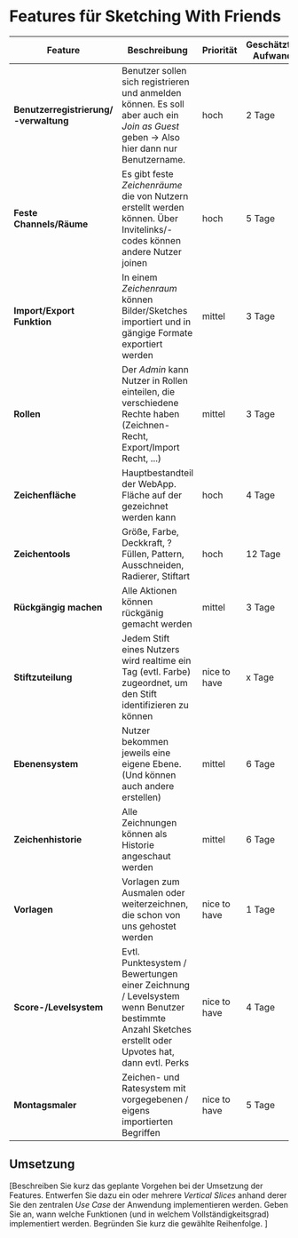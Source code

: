 # Features für Sketching With Friends

| Feature | Beschreibung | Priorität | Geschätzter Aufwand | Betroffene Schichten |
|---------|--------------|-----------|--------------------|---------------------|
| **Benutzerregistrierung/ -verwaltung** | Benutzer sollen sich registrieren und anmelden können. Es soll aber auch ein *Join as Guest* geben -> Also hier dann nur Benutzername. | hoch | 2 Tage | Benutzerschicht |
| **Feste Channels/Räume** | Es gibt feste *Zeichenräume* die von Nutzern erstellt werden können. Über Invitelinks/-codes können andere Nutzer joinen | hoch | 5 Tage | Benutzer-/ Channelschicht |
| **Import/Export Funktion** | In einem *Zeichenraum* können Bilder/Sketches importiert und in gängige Formate exportiert werden| mittel | 3 Tage | Tool-Schicht |
| **Rollen** | Der *Admin* kann Nutzer in Rollen einteilen, die verschiedene Rechte haben (Zeichnen-Recht, Export/Import Recht, ...)| mittel | 3 Tage | Benutzerschicht |
| **Zeichenfläche** | Hauptbestandteil der WebApp. Fläche auf der gezeichnet werden kann| hoch | 4 Tage | Zeichenschicht |
| **Zeichentools** | Größe, Farbe, Deckkraft, ?Füllen, Pattern, Ausschneiden, Radierer, Stiftart | hoch | 12 Tage | Zeichenschicht/Toolbox |
| **Rückgängig machen** | Alle Aktionen können rückgänig gemacht werden | mittel | 3 Tage | Zeichenschicht/Toolbox |
| **Stiftzuteilung** | Jedem Stift eines Nutzers wird realtime ein Tag (evtl. Farbe) zugeordnet, um den Stift identifizieren zu können | nice to have | x Tage | Benutzer-/ Zeichenschicht |
| **Ebenensystem** | Nutzer bekommen jeweils eine eigene Ebene. (Und können auch andere erstellen) | mittel | 6 Tage | Zeichen-/ Ebenenschicht |
| **Zeichenhistorie** | Alle Zeichnungen können als Historie angeschaut werden | mittel | 6 Tage | Benutzer-/Channelschicht |
| **Vorlagen** | Vorlagen zum Ausmalen oder weiterzeichnen, die schon von uns gehostet werden | nice to have | 1 Tage | Zeichenschicht |
| **Score-/Levelsystem** | Evtl. Punktesystem / Bewertungen einer Zeichnung / Levelsystem wenn Benutzer bestimmte Anzahl Sketches erstellt oder Upvotes hat, dann evtl. Perks | nice to have | 4 Tage | Toolschicht |
| **Montagsmaler** | Zeichen- und Ratesystem mit vorgegebenen / eigens importierten Begriffen | nice to have | 5 Tage | User-Interface |

## Umsetzung

[Beschreiben Sie kurz das geplante Vorgehen bei der Umsetzung der Features. Entwerfen Sie dazu ein oder mehrere *Vertical Slices* anhand derer Sie den zentralen *Use Case* der Anwendung implementieren werden. Geben Sie an, wann welche Funktionen (und in welchem Vollständigkeitsgrad) implementiert werden. Begründen Sie kurz die gewählte Reihenfolge. ]
